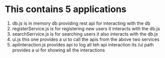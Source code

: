 # This contains 5 applications
1. db.js is in memory db providing rest api for interacting with the db
2. registerService.js is for registering new users it interacts with the db.js
3. searchSerrvice.js is for searching users it also interacts with the db.js
4. ui.js this one provides a ui to call the apis from the above two services
5. apiInteraction.js provides api to log all teh api interaction its /ui path provides a ui for showing all the interactions